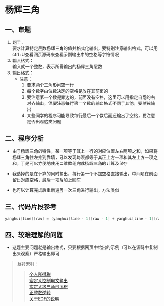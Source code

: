 # 杨辉三角

## 一、审题

1. 题干：  
    要求计算特定层数杨辉三角的值并格式化输出，要特别注意输出格式，可以用ctrl+U查看网页源码来查看示例输出中的空格等字符情况
2. 输入格式：  
    输入就一个整数，表示所需输出的杨辉三角层数
3. 输出格式：  
    + 注意：
        1. 要求两个三角形间空一行
        2. 每个数字由位数决定的空格是放在其前面的
        3. 要注意第一个数是靠边的，前面没有空格，这里可以用指定自宽的右对齐输出，但要注意每行第一个数的输出格式不同于其他，要单独输出
        4. 某些同学的程序可能导致每行最后一个数后面还输出了空格，要注意是否出现这类问题

## 二、程序分析

+ 由于杨辉三角的特性，某一项等于其上一行的对应位置左右两项之和，如果将杨辉三角往左推到靠墙，可以发现每项都等于其正上方一项和其左上方一项之和，于是可以方便地使用二维数组完成杨辉三角的计算及储存

+ 我选择的是在计算的同时输出，每行第一个不加空格直接输出，中间项在前面留出对应空格，最后一项后加上回车

+ 也可以计算完成后重新遍历一次三角进行输出，方法类似

## 三、代码片段参考

```C
yanghui[line][raw] = (yanghui[line - 1][raw - 1] + yanghui[line - 1][raw]);
```

## 四、较难理解的问题

+ 这题主要问题就是输出格式，只要根据网页中给出的示例（可以在源码中复制出来观察）严格输出即可

> 跳转索引：  
> > [个人所得税](./个人所得税.md)  
> > [宏定义控制电文输出](./宏定义控制电文输出.md)  
> > [宏定义求三角形面积](./宏定义求三角形面积.md)  
> > [正整数逆转](./正整数逆转.md)  
> > [关于EOF的说明](./关于EOF.md)  
